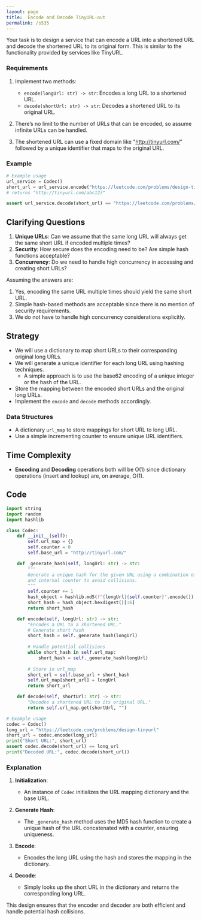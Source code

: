 ```yaml
---
layout: page
title:  Encode and Decode TinyURL-out
permalink: /s535
---
```


Your task is to design a service that can encode a URL into a shortened URL and decode the shortened URL to its original form. This is similar to the functionality provided by services like TinyURL.

### Requirements

1. Implement two methods:
   - `encode(longUrl: str) -> str`: Encodes a long URL to a shortened URL.
   - `decode(shortUrl: str) -> str`: Decodes a shortened URL to its original URL.

2. There’s no limit to the number of URLs that can be encoded, so assume infinite URLs can be handled.

3. The shortened URL can use a fixed domain like "http://tinyurl.com/" followed by a unique identifier that maps to the original URL.

### Example

```python
# Example usage
url_service = Codec()
short_url = url_service.encode("https://leetcode.com/problems/design-tinyurl")
# returns "http://tinyurl.com/abc123"

assert url_service.decode(short_url) == "https://leetcode.com/problems/design-tinyurl"
```

## Clarifying Questions

1. **Unique URLs**: Can we assume that the same long URL will always get the same short URL if encoded multiple times?
2. **Security**: How secure does the encoding need to be? Are simple hash functions acceptable?
3. **Concurrency**: Do we need to handle high concurrency in accessing and creating short URLs?

Assuming the answers are:
1. Yes, encoding the same URL multiple times should yield the same short URL.
2. Simple hash-based methods are acceptable since there is no mention of security requirements.
3. We do not have to handle high concurrency considerations explicitly.

## Strategy

- We will use a dictionary to map short URLs to their corresponding original long URLs.
- We will generate a unique identifier for each long URL using hashing techniques.
  - A simple approach is to use the base62 encoding of a unique integer or the hash of the URL.
- Store the mapping between the encoded short URLs and the original long URLs.
- Implement the `encode` and `decode` methods accordingly.

### Data Structures

- A dictionary `url_map` to store mappings for short URL to long URL.
- Use a simple incrementing counter to ensure unique URL identifiers.

## Time Complexity

- **Encoding** and **Decoding** operations both will be O(1) since dictionary operations (insert and lookup) are, on average, O(1).

## Code

```python
import string
import random
import hashlib

class Codec:
    def __init__(self):
        self.url_map = {}
        self.counter = 0
        self.base_url = "http://tinyurl.com/"

    def _generate_hash(self, longUrl: str) -> str:
        """
        Generate a unique hash for the given URL using a combination of a hash function 
        and internal counter to avoid collisions.
        """
        self.counter += 1
        hash_object = hashlib.md5(f"{longUrl}{self.counter}".encode())
        short_hash = hash_object.hexdigest()[:6]
        return short_hash

    def encode(self, longUrl: str) -> str:
        "Encodes a URL to a shortened URL."
        # Generate short hash
        short_hash = self._generate_hash(longUrl)
        
        # Handle potential collisions
        while short_hash in self.url_map:
            short_hash = self._generate_hash(longUrl)
        
        # Store in url_map
        short_url = self.base_url + short_hash
        self.url_map[short_url] = longUrl
        return short_url

    def decode(self, shortUrl: str) -> str:
        "Decodes a shortened URL to its original URL."
        return self.url_map.get(shortUrl, "")

# Example usage
codec = Codec()
long_url = "https://leetcode.com/problems/design-tinyurl"
short_url = codec.encode(long_url)
print("Short URL:", short_url)
assert codec.decode(short_url) == long_url
print("Decoded URL:", codec.decode(short_url))
```

### Explanation

1. **Initialization**:
   - An instance of `Codec` initializes the URL mapping dictionary and the base URL.

2. **Generate Hash**:
   - The `_generate_hash` method uses the MD5 hash function to create a unique hash of the URL concatenated with a counter, ensuring uniqueness.
   
3. **Encode**:
   - Encodes the long URL using the hash and stores the mapping in the dictionary.
   
4. **Decode**:
   - Simply looks up the short URL in the dictionary and returns the corresponding long URL.

This design ensures that the encoder and decoder are both efficient and handle potential hash collisions.